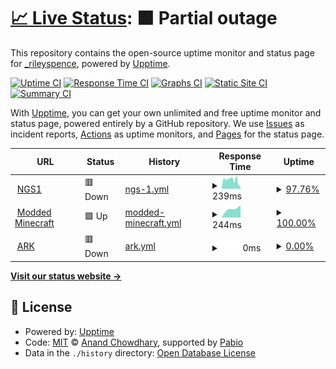 # [📈 Live Status](https://status.nimrd.net): <!--live status--> **🟧 Partial outage**

This repository contains the open-source uptime monitor and status page for [\_rileyspence](https://status.nimrd.net), powered by [Upptime](https://github.com/upptime/upptime).

[![Uptime CI](https://github.com/rileyspence/uptime/workflows/Uptime%20CI/badge.svg)](https://github.com/rileyspence/uptime/actions?query=workflow%3A%22Uptime+CI%22)
[![Response Time CI](https://github.com/rileyspence/uptime/workflows/Response%20Time%20CI/badge.svg)](https://github.com/rileyspence/uptime/actions?query=workflow%3A%22Response+Time+CI%22)
[![Graphs CI](https://github.com/rileyspence/uptime/workflows/Graphs%20CI/badge.svg)](https://github.com/rileyspence/uptime/actions?query=workflow%3A%22Graphs+CI%22)
[![Static Site CI](https://github.com/rileyspence/uptime/workflows/Static%20Site%20CI/badge.svg)](https://github.com/rileyspence/uptime/actions?query=workflow%3A%22Static+Site+CI%22)
[![Summary CI](https://github.com/rileyspence/uptime/workflows/Summary%20CI/badge.svg)](https://github.com/rileyspence/uptime/actions?query=workflow%3A%22Summary+CI%22)

With [Upptime](https://upptime.js.org), you can get your own unlimited and free uptime monitor and status page, powered entirely by a GitHub repository. We use [Issues](https://github.com/rileyspence/uptime/issues) as incident reports, [Actions](https://github.com/rileyspence/uptime/actions) as uptime monitors, and [Pages](https://status.nimrd.net) for the status page.

<!--start: status pages-->
<!-- This summary is generated by Upptime (https://github.com/upptime/upptime) -->
<!-- Do not edit this manually, your changes will be overwritten -->
<!-- prettier-ignore -->
| URL | Status | History | Response Time | Uptime |
| --- | ------ | ------- | ------------- | ------ |
| <img alt="" src="https://icons.duckduckgo.com/ip3/ngs1m.nimrdinfrastructure.net.ico" height="13"> [NGS1](https://ngs1m.nimrdinfrastructure.net) | 🟥 Down | [ngs-1.yml](https://github.com/rileyspence/uptime/commits/HEAD/history/ngs-1.yml) | <details><summary><img alt="Response time graph" src="./graphs/ngs-1/response-time-week.png" height="20"> 239ms</summary><br><a href="https://status.nimrd.net/history/ngs-1"><img alt="Response time 261" src="https://img.shields.io/endpoint?url=https%3A%2F%2Fraw.githubusercontent.com%2Frileyspence%2Fuptime%2FHEAD%2Fapi%2Fngs-1%2Fresponse-time.json"></a><br><a href="https://status.nimrd.net/history/ngs-1"><img alt="24-hour response time 102" src="https://img.shields.io/endpoint?url=https%3A%2F%2Fraw.githubusercontent.com%2Frileyspence%2Fuptime%2FHEAD%2Fapi%2Fngs-1%2Fresponse-time-day.json"></a><br><a href="https://status.nimrd.net/history/ngs-1"><img alt="7-day response time 239" src="https://img.shields.io/endpoint?url=https%3A%2F%2Fraw.githubusercontent.com%2Frileyspence%2Fuptime%2FHEAD%2Fapi%2Fngs-1%2Fresponse-time-week.json"></a><br><a href="https://status.nimrd.net/history/ngs-1"><img alt="30-day response time 261" src="https://img.shields.io/endpoint?url=https%3A%2F%2Fraw.githubusercontent.com%2Frileyspence%2Fuptime%2FHEAD%2Fapi%2Fngs-1%2Fresponse-time-month.json"></a><br><a href="https://status.nimrd.net/history/ngs-1"><img alt="1-year response time 261" src="https://img.shields.io/endpoint?url=https%3A%2F%2Fraw.githubusercontent.com%2Frileyspence%2Fuptime%2FHEAD%2Fapi%2Fngs-1%2Fresponse-time-year.json"></a></details> | <details><summary><a href="https://status.nimrd.net/history/ngs-1">97.76%</a></summary><a href="https://status.nimrd.net/history/ngs-1"><img alt="All-time uptime 97.83%" src="https://img.shields.io/endpoint?url=https%3A%2F%2Fraw.githubusercontent.com%2Frileyspence%2Fuptime%2FHEAD%2Fapi%2Fngs-1%2Fuptime.json"></a><br><a href="https://status.nimrd.net/history/ngs-1"><img alt="24-hour uptime 84.33%" src="https://img.shields.io/endpoint?url=https%3A%2F%2Fraw.githubusercontent.com%2Frileyspence%2Fuptime%2FHEAD%2Fapi%2Fngs-1%2Fuptime-day.json"></a><br><a href="https://status.nimrd.net/history/ngs-1"><img alt="7-day uptime 97.76%" src="https://img.shields.io/endpoint?url=https%3A%2F%2Fraw.githubusercontent.com%2Frileyspence%2Fuptime%2FHEAD%2Fapi%2Fngs-1%2Fuptime-week.json"></a><br><a href="https://status.nimrd.net/history/ngs-1"><img alt="30-day uptime 97.83%" src="https://img.shields.io/endpoint?url=https%3A%2F%2Fraw.githubusercontent.com%2Frileyspence%2Fuptime%2FHEAD%2Fapi%2Fngs-1%2Fuptime-month.json"></a><br><a href="https://status.nimrd.net/history/ngs-1"><img alt="1-year uptime 97.83%" src="https://img.shields.io/endpoint?url=https%3A%2F%2Fraw.githubusercontent.com%2Frileyspence%2Fuptime%2FHEAD%2Fapi%2Fngs-1%2Fuptime-year.json"></a></details>
| <img alt="" src="https://icons.duckduckgo.com/ip3/modded-map.nimrd.net.ico" height="13"> [Modded Minecraft](https://modded-map.nimrd.net) | 🟩 Up | [modded-minecraft.yml](https://github.com/rileyspence/uptime/commits/HEAD/history/modded-minecraft.yml) | <details><summary><img alt="Response time graph" src="./graphs/modded-minecraft/response-time-week.png" height="20"> 244ms</summary><br><a href="https://status.nimrd.net/history/modded-minecraft"><img alt="Response time 244" src="https://img.shields.io/endpoint?url=https%3A%2F%2Fraw.githubusercontent.com%2Frileyspence%2Fuptime%2FHEAD%2Fapi%2Fmodded-minecraft%2Fresponse-time.json"></a><br><a href="https://status.nimrd.net/history/modded-minecraft"><img alt="24-hour response time 244" src="https://img.shields.io/endpoint?url=https%3A%2F%2Fraw.githubusercontent.com%2Frileyspence%2Fuptime%2FHEAD%2Fapi%2Fmodded-minecraft%2Fresponse-time-day.json"></a><br><a href="https://status.nimrd.net/history/modded-minecraft"><img alt="7-day response time 244" src="https://img.shields.io/endpoint?url=https%3A%2F%2Fraw.githubusercontent.com%2Frileyspence%2Fuptime%2FHEAD%2Fapi%2Fmodded-minecraft%2Fresponse-time-week.json"></a><br><a href="https://status.nimrd.net/history/modded-minecraft"><img alt="30-day response time 244" src="https://img.shields.io/endpoint?url=https%3A%2F%2Fraw.githubusercontent.com%2Frileyspence%2Fuptime%2FHEAD%2Fapi%2Fmodded-minecraft%2Fresponse-time-month.json"></a><br><a href="https://status.nimrd.net/history/modded-minecraft"><img alt="1-year response time 244" src="https://img.shields.io/endpoint?url=https%3A%2F%2Fraw.githubusercontent.com%2Frileyspence%2Fuptime%2FHEAD%2Fapi%2Fmodded-minecraft%2Fresponse-time-year.json"></a></details> | <details><summary><a href="https://status.nimrd.net/history/modded-minecraft">100.00%</a></summary><a href="https://status.nimrd.net/history/modded-minecraft"><img alt="All-time uptime 100.00%" src="https://img.shields.io/endpoint?url=https%3A%2F%2Fraw.githubusercontent.com%2Frileyspence%2Fuptime%2FHEAD%2Fapi%2Fmodded-minecraft%2Fuptime.json"></a><br><a href="https://status.nimrd.net/history/modded-minecraft"><img alt="24-hour uptime 100.00%" src="https://img.shields.io/endpoint?url=https%3A%2F%2Fraw.githubusercontent.com%2Frileyspence%2Fuptime%2FHEAD%2Fapi%2Fmodded-minecraft%2Fuptime-day.json"></a><br><a href="https://status.nimrd.net/history/modded-minecraft"><img alt="7-day uptime 100.00%" src="https://img.shields.io/endpoint?url=https%3A%2F%2Fraw.githubusercontent.com%2Frileyspence%2Fuptime%2FHEAD%2Fapi%2Fmodded-minecraft%2Fuptime-week.json"></a><br><a href="https://status.nimrd.net/history/modded-minecraft"><img alt="30-day uptime 100.00%" src="https://img.shields.io/endpoint?url=https%3A%2F%2Fraw.githubusercontent.com%2Frileyspence%2Fuptime%2FHEAD%2Fapi%2Fmodded-minecraft%2Fuptime-month.json"></a><br><a href="https://status.nimrd.net/history/modded-minecraft"><img alt="1-year uptime 100.00%" src="https://img.shields.io/endpoint?url=https%3A%2F%2Fraw.githubusercontent.com%2Frileyspence%2Fuptime%2FHEAD%2Fapi%2Fmodded-minecraft%2Fuptime-year.json"></a></details>
| <img alt="" src="https://icons.duckduckgo.com/ip3/null.ico" height="13"> [ARK](ark.nimrd.net) | 🟥 Down | [ark.yml](https://github.com/rileyspence/uptime/commits/HEAD/history/ark.yml) | <details><summary><img alt="Response time graph" src="./graphs/ark/response-time-week.png" height="20"> 0ms</summary><br><a href="https://status.nimrd.net/history/ark"><img alt="Response time 0" src="https://img.shields.io/endpoint?url=https%3A%2F%2Fraw.githubusercontent.com%2Frileyspence%2Fuptime%2FHEAD%2Fapi%2Fark%2Fresponse-time.json"></a><br><a href="https://status.nimrd.net/history/ark"><img alt="24-hour response time 0" src="https://img.shields.io/endpoint?url=https%3A%2F%2Fraw.githubusercontent.com%2Frileyspence%2Fuptime%2FHEAD%2Fapi%2Fark%2Fresponse-time-day.json"></a><br><a href="https://status.nimrd.net/history/ark"><img alt="7-day response time 0" src="https://img.shields.io/endpoint?url=https%3A%2F%2Fraw.githubusercontent.com%2Frileyspence%2Fuptime%2FHEAD%2Fapi%2Fark%2Fresponse-time-week.json"></a><br><a href="https://status.nimrd.net/history/ark"><img alt="30-day response time 0" src="https://img.shields.io/endpoint?url=https%3A%2F%2Fraw.githubusercontent.com%2Frileyspence%2Fuptime%2FHEAD%2Fapi%2Fark%2Fresponse-time-month.json"></a><br><a href="https://status.nimrd.net/history/ark"><img alt="1-year response time 0" src="https://img.shields.io/endpoint?url=https%3A%2F%2Fraw.githubusercontent.com%2Frileyspence%2Fuptime%2FHEAD%2Fapi%2Fark%2Fresponse-time-year.json"></a></details> | <details><summary><a href="https://status.nimrd.net/history/ark">0.00%</a></summary><a href="https://status.nimrd.net/history/ark"><img alt="All-time uptime 0.00%" src="https://img.shields.io/endpoint?url=https%3A%2F%2Fraw.githubusercontent.com%2Frileyspence%2Fuptime%2FHEAD%2Fapi%2Fark%2Fuptime.json"></a><br><a href="https://status.nimrd.net/history/ark"><img alt="24-hour uptime 0.00%" src="https://img.shields.io/endpoint?url=https%3A%2F%2Fraw.githubusercontent.com%2Frileyspence%2Fuptime%2FHEAD%2Fapi%2Fark%2Fuptime-day.json"></a><br><a href="https://status.nimrd.net/history/ark"><img alt="7-day uptime 0.00%" src="https://img.shields.io/endpoint?url=https%3A%2F%2Fraw.githubusercontent.com%2Frileyspence%2Fuptime%2FHEAD%2Fapi%2Fark%2Fuptime-week.json"></a><br><a href="https://status.nimrd.net/history/ark"><img alt="30-day uptime 0.00%" src="https://img.shields.io/endpoint?url=https%3A%2F%2Fraw.githubusercontent.com%2Frileyspence%2Fuptime%2FHEAD%2Fapi%2Fark%2Fuptime-month.json"></a><br><a href="https://status.nimrd.net/history/ark"><img alt="1-year uptime 0.00%" src="https://img.shields.io/endpoint?url=https%3A%2F%2Fraw.githubusercontent.com%2Frileyspence%2Fuptime%2FHEAD%2Fapi%2Fark%2Fuptime-year.json"></a></details>

<!--end: status pages-->

[**Visit our status website →**](https://status.nimrd.net)

## 📄 License

- Powered by: [Upptime](https://github.com/upptime/upptime)
- Code: [MIT](./LICENSE) © [Anand Chowdhary](https://anandchowdhary.com), supported by [Pabio](https://pabio.com)
- Data in the `./history` directory: [Open Database License](https://opendatacommons.org/licenses/odbl/1-0/)
